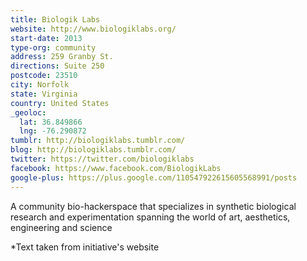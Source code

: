 ```yaml
---
title: Biologik Labs
website: http://www.biologiklabs.org/
start-date: 2013
type-org: community
address: 259 Granby St.
directions: Suite 250
postcode: 23510
city: Norfolk
state: Virginia
country: United States
_geoloc:
  lat: 36.849866
  lng: -76.290872
tumblr: http://biologiklabs.tumblr.com/
blog: http://biologiklabs.tumblr.com/
twitter: https://twitter.com/biologiklabs
facebook: https://www.facebook.com/BiologikLabs
google-plus: https://plus.google.com/110547922615605568991/posts
---
```


A community bio-hackerspace that specializes in synthetic biological research and experimentation spanning the world of art, aesthetics, engineering and science



\*Text taken from initiative's website
